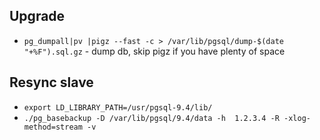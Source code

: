 ## Upgrade

* `pg_dumpall|pv |pigz --fast -c > /var/lib/pgsql/dump-$(date "+%F").sql.gz` - dump db, skip pigz if you have plenty of space

## Resync slave
* `export LD_LIBRARY_PATH=/usr/pgsql-9.4/lib/`
* `./pg_basebackup -D /var/lib/pgsql/9.4/data -h  1.2.3.4 -R -xlog-method=stream -v`
